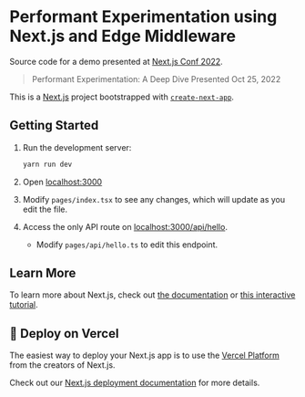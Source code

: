 # Performant Experimentation using Next.js and Edge Middleware

Source code for a demo presented at [Next.js Conf 2022](https://nextjs.org/conf).

<!-- vercel.fyi/ab-edge-example -->

> Performant Experimentation: A Deep Dive
> Presented Oct 25, 2022

This is a [Next.js](https://nextjs.org/) project bootstrapped with [`create-next-app`](https://github.com/vercel/next.js/tree/canary/packages/create-next-app).

## Getting Started

1. Run the development server:

   ```sh
   yarn run dev
   ```

2. Open [localhost:3000](http://localhost:3000)

3. Modify `pages/index.tsx` to see any changes, which will update as you edit the file.

4. Access the only API route on [localhost:3000/api/hello](http://localhost:3000/api/hello).
   - Modify `pages/api/hello.ts` to edit this endpoint.

## Learn More

To learn more about Next.js, check out [the documentation](https://nextjs.org/docs) or [this interactive tutorial](https://nextjs.org/learn).

## 🚀 Deploy on Vercel

The easiest way to deploy your Next.js app is to use the [Vercel Platform](https://vercel.com/new?utm_medium=default-template&filter=next.js&utm_source=create-next-app&utm_campaign=create-next-app-readme) from the creators of Next.js.

Check out our [Next.js deployment documentation](https://nextjs.org/docs/deployment) for more details.
